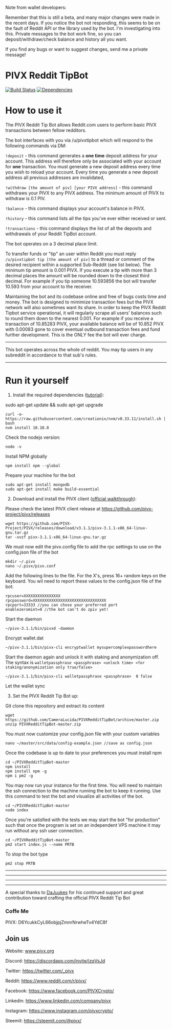 Note from wallet developers:

Remember that this is still a beta, and many major changes were made in the recent days. If you notice the bot not responding, this seems to be on the fault of Reddit API or the library used by the bot. I'm investigating into this. Private messages to the bot work fine, so you can deposit/withdraw/check balance and history all you want.

If you find any bugs or want to suggest changes, send me a private message!


# PIVX Reddit TipBot

[![Build Status](https://travis-ci.com/CameraLucida/PIVXRedditTipBot.svg?branch=master)](https://travis-ci.com/CameraLucida/PIVXRedditTipBot)  [![Dependencies](https://david-dm.org/CameraLucida/PIVXRedditTipBot.svg)](https://david-dm.org/CameraLucida/PIVXRedditTipBot)

# How to use it

The PIVX Reddit Tip Bot allows Reddit.com users to perform basic PIVX transactions between fellow redditors.

The bot interfaces with you via /u/pivxtipbot which will respond to the following commands via DM:

`!deposit` - this command generates a **one time** deposit address for your account. This address will therefore only be associated with your account for **one** transaction. You must generate a new deposit address every time you wish to reload your account. Every time you generate a new deposit address all previous addresses are invalidated, 

`!withdraw [the amount of piv] [your PIVX address]` - this command withdraws your PIVX to any PIVX address. The minimum amount of PIVX to withdraw is 0.1 PIV.

`!balance` - this command displays your account's balance in PIVX.

`!history` - this command lists all the tips you've ever either received or sent.

`!transactions` - this command displays the list of all the deposits and withdrawals of your Reddit TipBot account. 

The bot operates on a 3 decimal place limit.

To transfer funds or "tip" an user within Reddit you must reply `/u/pivxtipbot tip [the amount of piv]` to a thread or comment of the desired recipient within a supported Sub-Reddit (see list below). The minimum tip amount is 0.001 PIVX. If you execute a tip with more than 3 decimal places the amount will be rounded down to the closest third decimal. For example if you tip someone 10.593856 the bot will transfer 10.593 from your account to the receiver.

Maintaining the bot and its codebase online and free of bugs costs time and money. The bot is designed to mimimize transaction fees but the PIVX network will also sometimes want its share. In order to keep the PIVX Reddit Tipbot service operational, it will regularly scrape all users' balances such to round them down to the nearest 0.001. For example if you receive a transaction of 10.85283 PIVX, your available balance will be of 10.852 PIVX with 0.00083 gone to cover eventual outbound transaction fees and fund further development. This is the ONLY fee the bot will ever charge.

 ---

This bot operates across the whole of reddit. You may tip users in any subreddit in accordance to that sub's rules.

 ----

# Run it yourself

1. Install the required dependencies ([tutorial](https://nodesource.com/blog/installing-node-js-tutorial-ubuntu/)):

sudo apt-get update && sudo apt-get upgrade

    curl -o- https://raw.githubusercontent.com/creationix/nvm/v0.33.11/install.sh | bash
    nvm install 10.10.0
    
Check the nodejs version:
    
    node -v
    
Install NPM globally

    npm install npm --global

Prepare your machine for the bot

    sudo apt-get install mongodb
    sudo apt-get install make build-essential
    
2. Download and install the PIVX client ([official walkthrough](https://pivx.freshdesk.com/support/solutions/articles/30000024630-how-to-use-the-command-line-to-install-or-upgrade-pivx-and-start-staking-on-linux)):

Please check the latest PIVX client release at https://github.com/pivx-project/pivx/releases

    wget https://github.com/PIVX-Project/PIVX/releases/download/v3.1.1/pivx-3.1.1-x86_64-linux-gnu.tar.gz
    tar -xvzf pivx-3.1.1-x86_64-linux-gnu.tar.gz
    
We must now edit the pivx.config file to add the rpc settings to use on the config.json file of the bot

    mkdir ~/.pivx
    nano ~/.pivx/pivx.conf

Add the following lines to the file.  For the X's, press 16+ random keys on the keyboard.  You wil need to report these values to the config.json file of the bot:
    
    rpcuser=XXXXXXXXXXXXXXXX
    rpcpassword=XXXXXXXXXXXXXXXXXXXXXXXXXXXXXXXX
    rpcport=33333 //you can chose your preferred port
    enablezeromint=0 //the bot can't do zpiv yet!

Start the daemon

    ~/pivx-3.1.1/bin/pivxd -daemon
    
Encrypt wallet.dat

    ~/pivx-3.1.1/bin/pivx-cli encryptwallet mysupercomplexpasswordhere
    
Start the daemon again and unlock it with staking and anonymization off. The syntax is `walletpassphrase <passphrase> <unlock time> <for staking/anonymization only true/false>`

    ~/pivx-3.1.1/bin/pivx-cli walletpassphrase <passphrase>  0 false
    
 
Let the wallet sync


3. Set the PIVX Reddit Tip Bot up:

Git clone this repository and extract its content

    wget https://github.com/CameraLucida/PIVXRedditTipBot/archive/master.zip
    unzip PIVXRedditTipBot-master.zip

You must now customize your config.json file with your custom variables

    nano ~/master/src/data/config-example.json //save as config.json
    
Once the codebase is up to date to your preferences you must install npm

    cd ~/PIVXRedditTipBot-master
    npm install
    npm install npm -g
    npm i pm2 -g
    
You may now run your instance for the first time. You will need to maintain the ssh connection to the machine running the bot to keep it running. Use this command to test the bot and visualize all activities of the bot.

    cd ~/PIVXRedditTipBot-master
    node index

Once you're satisfied with the tests we may start the bot "for production" such that once the program is set on an independent VPS machine it may run without any ssh user connection.

    cd ~/PIVXRedditTipBot-master
    pm2 start index.js --name PRTB
    
To stop the bot type

    pm2 stop PRTB

---
---
---
---

A special thanks to [DaJuukes](http://dajuukes.codes/) for his continued support and great contribution toward crafting the official PIVX Reddit Tip Bot




### Coffe Me

PIVX: D6YcukkCyL66objpjZmnrNrwheTv4YdC8f


## Join us
Website: www.pivx.org 


Discord: https://discordapp.com/invite/jzqVsJd 

Twitter: https://twitter.com/_pivx 

Reddit: https://www.reddit.com/r/pivx/ 

Facebook: https://www.facebook.com/PIVXCrypto/ 

Linkedin: https://www.linkedin.com/company/pivx 

Instagram: https://www.instagram.com/pivxcrypto/ 

Steemit: https://steemit.com/@pivx/

